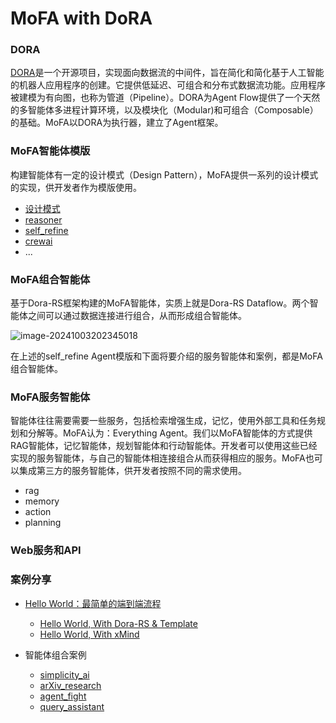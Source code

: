 # MoFA with DoRA

### DORA

[DORA](https://github.com/dora-rs/dora)是一个开源项目，实现面向数据流的中间件，旨在简化和简化基于人工智能的机器人应用程序的创建。它提供低延迟、可组合和分布式数据流功能。应用程序被建模为有向图，也称为管道（Pipeline）。DORA为Agent Flow提供了一个天然的多智能体多进程计算环境，以及模块化（Modular)和可组合（Composable）的基础。MoFA以DORA为执行器，建立了Agent框架。

### MoFA智能体模版

构建智能体有一定的设计模式（Design Pattern），MoFA提供一系列的设计模式的实现，供开发者作为模版使用。

- [设计模式](templates/design_patterns.md)
- [reasoner](templates/reasoner_template.md)
- [self_refine](templates/self_refine_template.md)
- [crewai](templates/crewai_template.md)
- ...

### MoFA组合智能体

基于Dora-RS框架构建的MoFA智能体，实质上就是Dora-RS Dataflow。两个智能体之间可以通过数据连接进行组合，从而形成组合智能体。

![image-20241003202345018](/Users/zonghuanwu/Library/CloudStorage/OneDrive-Personal/RelevantStudy/Futurewei/MOFA/GitHub/mofa/python/documents/images/composite_agent.png)

在上述的self_refine Agent模版和下面将要介绍的服务智能体和案例，都是MoFA组合智能体。

### MoFA服务智能体

智能体往往需要需要一些服务，包括检索增强生成，记忆，使用外部工具和任务规划和分解等。MoFA认为：Everything Agent。我们以MoFA智能体的方式提供RAG智能体，记忆智能体，规划智能体和行动智能体。开发者可以使用这些已经实现的服务智能体，与自己的智能体相连接组合从而获得相应的服务。MoFA也可以集成第三方的服务智能体，供开发者按照不同的需求使用。

- rag
- memory
- action
- planning



### Web服务和API



### 案例分享

- [Hello World：最简单的端到端流程](examples/hello_world.md)
  - [Hello World, With Dora-RS & Template](examples/hello_world_dora.md)
  - [Hello World, With xMind](examples/hello_world_mofa.md)

- 智能体组合案例
  - [simplicity_ai](../examples/simplicity_ai/README.md)
  - [arXiv_research](../examples/arxiv_research/README.md)
  - [agent_fight](../examples/agent_fight/README.md)
  - [query_assistant](../examples/query_assistant/README.md)
